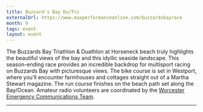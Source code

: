 ```yaml
---
title: Buzzard's Bay Du/Tri
externalUrl: https://www.maxperformanceonline.com/buzzardsbayrace
month: 9
tags: event
layout: event
---
```


The Buzzards Bay Triathlon & Duathlon at Horseneck beach truly highlights the beautiful views of the bay and this idyllic seaside landscape. This season-ending race provides an incredible backdrop for multisport racing on Buzzards Bay with picturesque views. The bike course is set in Westport, where you’ll encounter farmhouses and cottages straight out of a Martha Stewart magazine. The run course finishes on the beach path set along the Bay/Ocean. Amateur radio volunteers are coordinated by the [Worcester Emergency Communications Team][wect].

[wect]: https://wect.org/

---


